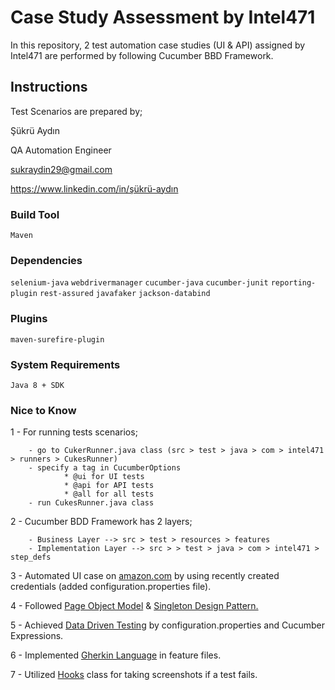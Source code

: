 # Case Study Assessment by Intel471

In this repository, 2 test automation case studies (UI & API) assigned by Intel471 are performed by following Cucumber BBD Framework.  

## Instructions
Test Scenarios are prepared by;

Şükrü Aydın

QA Automation Engineer

sukraydin29@gmail.com

https://www.linkedin.com/in/şükrü-aydın

### Build Tool
```Maven```

### Dependencies
```selenium-java```
```webdrivermanager```
```cucumber-java```
```cucumber-junit```
```reporting-plugin```
```rest-assured```
```javafaker```
```jackson-databind```

### Plugins
```maven-surefire-plugin```

### System Requirements
```Java 8 + SDK```

### Nice to Know
1 - For running tests scenarios;

        - go to CukerRunner.java class (src > test > java > com > intel471 > runners > CukesRunner)
        - specify a tag in CucumberOptions
                * @ui for UI tests
                * @api for API tests
                * @all for all tests
        - run CukesRunner.java class
    
2 - Cucumber BDD Framework has 2 layers;

        - Business Layer --> src > test > resources > features
        - Implementation Layer --> src > > test > java > com > intel471 > step_defs
3 - Automated UI case on <ins>amazon.com</ins> by using recently created credentials (added configuration.properties file).

4 - Followed  <ins>Page Object Model</ins> & <ins>Singleton Design Pattern.</ins>

5 - Achieved <ins>Data Driven Testing</ins> by configuration.properties and Cucumber Expressions.

6 - Implemented <ins>Gherkin Language</ins> in feature files.

7 - Utilized <ins>Hooks</ins> class for taking screenshots if a test fails.


